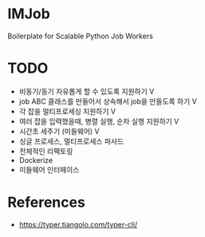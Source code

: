 # IMJob
Boilerplate for Scalable Python Job Workers

# TODO
- 비동기/동기 자유롭게 할 수 있도록 지원하기 V
- job ABC 클래스를 만들어서 상속해서 job을 만들도록 하기 V
- 각 잡을 멀티프로세싱 지원하기 V
- 여러 잡을 입력했을때, 병렬 실행, 순차 실행 지원하기 V
- 시간초 세주기 (미들웨어) V
- 싱글 프로세스, 멀티프로세스 파사드
- 전체적인 리팩토링
- Dockerize
- 미들웨어 인터페이스

# References
- https://typer.tiangolo.com/typer-cli/